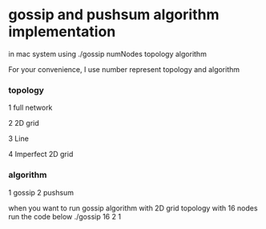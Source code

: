 # gossip and pushsum algorithm implementation
in mac system
using ./gossip numNodes topology algorithm

 For your convenience, I use number represent topology and algorithm

### topology
1 full network

2 2D grid

3 Line

4 Imperfect 2D grid

### algorithm
1 gossip
2 pushsum


when you want to run gossip algorithm with 2D grid topology with 16 nodes run the code below
./gossip 16 2 1




